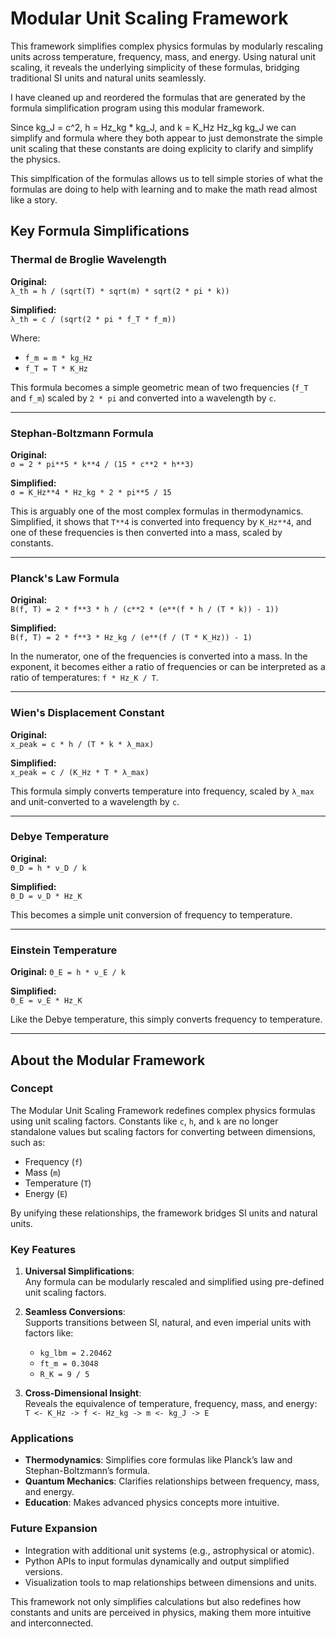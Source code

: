 # Modular Unit Scaling Framework

This framework simplifies complex physics formulas by modularly rescaling units across temperature, frequency, mass, and energy. Using natural unit scaling, it reveals the underlying simplicity of these formulas, bridging traditional SI units and natural units seamlessly.

I have cleaned up and reordered the formulas that are generated by the formula simplification program using this modular framework.

Since kg_J = c^2, h = Hz_kg * kg_J, and k = K_Hz Hz_kg kg_J we can simplify and formula where they both appear to just demonstrate the simple unit scaling that these constants are doing explicity to clarify and simplify the physics.

This simplfication of the formulas allows us to tell simple stories of what the formulas are doing to help with learning and to make the math read almost like a story.

## Key Formula Simplifications

### Thermal de Broglie Wavelength
**Original:**  
`λ_th = h / (sqrt(T) * sqrt(m) * sqrt(2 * pi * k))`

**Simplified:**  
`λ_th = c / (sqrt(2 * pi * f_T * f_m))`

Where:  
- `f_m = m * kg_Hz`  
- `f_T = T * K_Hz`

This formula becomes a simple geometric mean of two frequencies (`f_T` and `f_m`) scaled by `2 * pi` and converted into a wavelength by `c`.

---

### Stephan-Boltzmann Formula
**Original:**  
`σ = 2 * pi**5 * k**4 / (15 * c**2 * h**3)`

**Simplified:**  
`σ = K_Hz**4 * Hz_kg * 2 * pi**5 / 15`

This is arguably one of the most complex formulas in thermodynamics. Simplified, it shows that `T**4` is converted into frequency by `K_Hz**4`, and one of these frequencies is then converted into a mass, scaled by constants.

---

### Planck's Law Formula
**Original:**  
`B(f, T) = 2 * f**3 * h / (c**2 * (e**(f * h / (T * k)) - 1))`

**Simplified:**  
`B(f, T) = 2 * f**3 * Hz_kg / (e**(f / (T * K_Hz)) - 1)`

In the numerator, one of the frequencies is converted into a mass. In the exponent, it becomes either a ratio of frequencies or can be interpreted as a ratio of temperatures: `f * Hz_K / T`.

---

### Wien's Displacement Constant
**Original:**  
`x_peak = c * h / (T * k * λ_max)`

**Simplified:**  
`x_peak = c / (K_Hz * T * λ_max)`

This formula simply converts temperature into frequency, scaled by `λ_max` and unit-converted to a wavelength by `c`.

---

### Debye Temperature
**Original:**  
`Θ_D = h * ν_D / k`

**Simplified:**  
`Θ_D = ν_D * Hz_K`

This becomes a simple unit conversion of frequency to temperature.

---

### Einstein Temperature
**Original:** 
`Θ_E = h * ν_E / k`

**Simplified:**  
`Θ_E = ν_E * Hz_K`

Like the Debye temperature, this simply converts frequency to temperature.

---

## About the Modular Framework

### Concept
The Modular Unit Scaling Framework redefines complex physics formulas using unit scaling factors. Constants like `c`, `h`, and `k` are no longer standalone values but scaling factors for converting between dimensions, such as:
- Frequency (`f`)
- Mass (`m`)
- Temperature (`T`)
- Energy (`E`)

By unifying these relationships, the framework bridges SI units and natural units.

### Key Features
1. **Universal Simplifications**:  
   Any formula can be modularly rescaled and simplified using pre-defined unit scaling factors.

2. **Seamless Conversions**:  
   Supports transitions between SI, natural, and even imperial units with factors like:
   - `kg_lbm = 2.20462`  
   - `ft_m = 0.3048`  
   - `R_K = 9 / 5`

3. **Cross-Dimensional Insight**:  
   Reveals the equivalence of temperature, frequency, mass, and energy:  
   `T <- K_Hz -> f <- Hz_kg -> m <- kg_J -> E`

### Applications
- **Thermodynamics**: Simplifies core formulas like Planck’s law and Stephan-Boltzmann’s formula.
- **Quantum Mechanics**: Clarifies relationships between frequency, mass, and energy.
- **Education**: Makes advanced physics concepts more intuitive.

### Future Expansion
- Integration with additional unit systems (e.g., astrophysical or atomic).
- Python APIs to input formulas dynamically and output simplified versions.
- Visualization tools to map relationships between dimensions and units.

This framework not only simplifies calculations but also redefines how constants and units are perceived in physics, making them more intuitive and interconnected.

